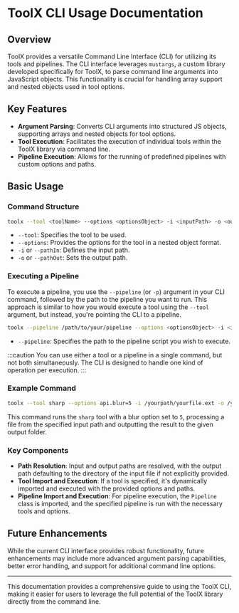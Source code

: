 # ToolX CLI Usage Documentation

## Overview

ToolX provides a versatile Command Line Interface (CLI) for utilizing its tools and pipelines. The CLI interface leverages `mustargs`, a custom library developed specifically for ToolX, to parse command line arguments into JavaScript objects. This functionality is crucial for handling array support and nested objects used in tool options.

## Key Features

- **Argument Parsing**: Converts CLI arguments into structured JS objects, supporting arrays and nested objects for tool options.
- **Tool Execution**: Facilitates the execution of individual tools within the ToolX library via command line.
- **Pipeline Execution**: Allows for the running of predefined pipelines with custom options and paths.

## Basic Usage

### Command Structure

```sh
toolx --tool <toolName> --options <optionsObject> -i <inputPath> -o <outputPath>
```

- `--tool`: Specifies the tool to be used.
- `--options`: Provides the options for the tool in a nested object format.
- `-i` or `--pathIn`: Defines the input path.
- `-o` or `--pathOut`: Sets the output path.

### Executing a Pipeline

To execute a pipeline, you use the `--pipeline` (or `-p`) argument in your CLI command, followed by the path to the pipeline you want to run. This approach is similar to how you would execute a tool using the `--tool` argument, but instead, you're pointing the CLI to a pipeline.

```sh
toolx --pipeline /path/to/your/pipeline --options <optionsObject> -i <inputPath> -o <outputPath>
```

- `--pipeline`: Specifies the path to the pipeline script you wish to execute.

:::caution
You can use either a tool or a pipeline in a single command, but not both simultaneously. The CLI is designed to handle one kind of operation per execution.
:::

### Example Command

```sh
toolx --tool sharp --options api.blur=5 -i /yourpath/yourfile.ext -o /your-output-folder
```

This command runs the `sharp` tool with a blur option set to `5`, processing a file from the specified input path and outputting the result to the given output folder.

### Key Components

- **Path Resolution**: Input and output paths are resolved, with the output path defaulting to the directory of the input file if not explicitly provided.
- **Tool Import and Execution**: If a tool is specified, it's dynamically imported and executed with the provided options and paths.
- **Pipeline Import and Execution**: For pipeline execution, the `Pipeline` class is imported, and the specified pipeline is run with the necessary tools and options.

## Future Enhancements

While the current CLI interface provides robust functionality, future enhancements may include more advanced argument parsing capabilities, better error handling, and support for additional command line options.

---

This documentation provides a comprehensive guide to using the ToolX CLI, making it easier for users to leverage the full potential of the ToolX library directly from the command line.
